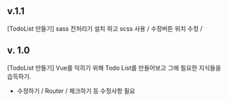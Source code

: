 

## v.1.1
[TodoList 만들기] sass 전처리기 설치 하고 scss 사용 / 수정버튼 위치 수정 / 
  
## v. 1.0
[TodoList 만들기] Vue를 익히기 위해 Todo List를 만들어보고 그에 필요한 지식들을 습득하기.
- 수정하기 / Router / 체크하기 등 수정사항 필요
